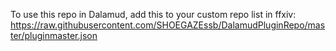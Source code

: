To use this repo in Dalamud, add this to your custom repo list in ffxiv:
https://raw.githubusercontent.com/SHOEGAZEssb/DalamudPluginRepo/master/pluginmaster.json
